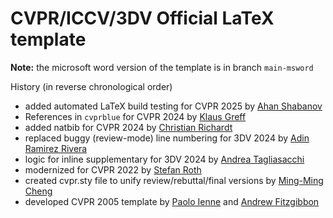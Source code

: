 # CVPR/ICCV/3DV Official LaTeX template 

**Note:** the microsoft word version of the template is in branch `main-msword`

History (in reverse chronological order)

- added automated LaTeX build testing for CVPR 2025 by [Ahan Shabanov](https://ahanio.github.io)
- References in `cvprblue` for CVPR 2024 by [Klaus Greff](https://github.com/Qwlouse) 
- added natbib for CVPR 2024 by [Christian Richardt](https://richardt.name/)
- replaced buggy (review-mode) line numbering for 3DV 2024 by [Adin Ramirez Rivera](https://openreview.net/profile?id=~Ad%C3%ADn_Ram%C3%ADrez_Rivera1)
- logic for inline supplementary for 3DV 2024 by [Andrea Tagliasacchi](https://taiya.github.io) 
- modernized for CVPR 2022 by [Stefan Roth](stefan.roth@NOSPAMtu-darmstadt.de)
- created cvpr.sty file to unify review/rebuttal/final versions by [Ming-Ming Cheng](https://github.com/MCG-NKU/CVPR_Template)
- developed CVPR 2005 template  by [Paolo Ienne](Paolo.Ienne@di.epfl.ch) and [Andrew Fitzgibbon](awf@acm.org)
